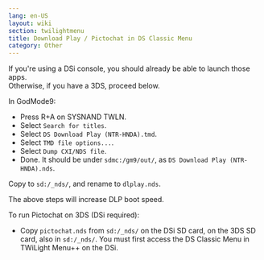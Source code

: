 ```yaml
---
lang: en-US
layout: wiki
section: twilightmenu
title: Download Play / Pictochat in DS Classic Menu
category: Other
---
```


If you're using a DSi console, you should already be able to launch those apps.    
Otherwise, if you have a 3DS, proceed below.

In GodMode9:
- Press R+A on SYSNAND TWLN.
- Select `Search for titles`.
- Select `DS Download Play (NTR-HNDA).tmd`.
- Select `TMD file options...`.
- Select `Dump CXI/NDS file`.
- Done. It should be under `sdmc:/gm9/out/`, as `DS Download Play (NTR-HNDA).nds`.

Copy to `sd:/_nds/`, and rename to `dlplay.nds`.

The above steps will increase DLP boot speed.

To run Pictochat on 3DS (DSi required):
- Copy `pictochat.nds` from `sd:/_nds/` on the DSi SD card, on the 3DS SD card, also in `sd:/_nds/`.
You must first access the DS Classic Menu in TWiLight Menu++ on the DSi.
